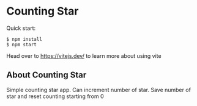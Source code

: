 # Counting Star

Quick start:

```
$ npm install
$ npm start
````

Head over to https://vitejs.dev/ to learn more about using vite
## About Counting Star

Simple counting star app.
Can increment number of star.
Save number of star and reset counting starting from 0
